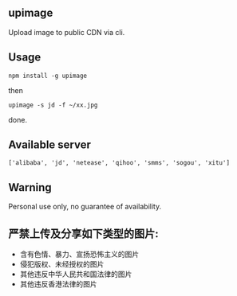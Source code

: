 ## upimage
Upload image to public CDN via cli.

## Usage

```
npm install -g upimage
```

then
```
upimage -s jd -f ~/xx.jpg
```

done.


## Available server

`['alibaba', 'jd', 'netease', 'qihoo', 'smms', 'sogou', 'xitu']`

## Warning
Personal use only, no guarantee of availability.

## 严禁上传及分享如下类型的图片:
* 含有色情、暴力、宣扬恐怖主义的图片
* 侵犯版权、未经授权的图片
* 其他违反中华人民共和国法律的图片
* 其他违反香港法律的图片


